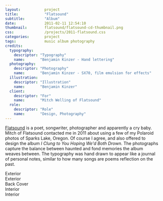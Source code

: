 ```yaml
---
layout:           project
title:            "Flatsound"
subtitle:         "Album"
date:             2011-02-11 12:54:10
thumbnail:        flatsound/flatsound-cd-thumbnail.png
css:              /projects/2011-flatsound.css
categories:       project
tags:             music album photography
credits:
  typography:
    descriptor: "Typography"
    name:       "Benjamin Kinzer - Hand lettering"
  photography:
    descriptor: "Photography"
    name:       "Benjamin Kinzer - SX70, film emulsion for effects"
  illustration:
    descriptor: "Illustration"
    name:       "Benjamin Kinzer"
  client:
    descriptor: "For"
    name:       "Mitch Welling of Flatsound"
  role:
    descriptor: "Role"
    name:       "Design, Photography"
---
```

[Flatsound](http://www.flatsound.org/) is a poet, songwriter, photographer and apparently a cry baby. Mitch of Flatsound contacted me in 2011 about using a few of my Polaroid photos of Sparks Lake, Oregon. Of course I agree, and also offered to design the album *I Clung to You Hoping We'd Both Drown*. The photographs capture the balance between haunted and fond memories the album weaves between. The typography was hand drawn to appear like a journal of personal notes, similar to how many songs are poems reflection on the past. 

<div class="flatsound-cd-exterior">
  <div class="note">Exterior</div>
</div>
<div class="flatsound-cd-exterior-small-screen">
  <div class="note">Exterior</div>
</div>
<div class="flatsound-cd-back">
  <div class="note">Back Cover</div>
</div>
<div class="flatsound-cd-interior">
  <div class="note">Interior</div>
</div>
<div class="flatsound-cd-interior-small-screen">
  <div class="note">Interior</div>
</div>